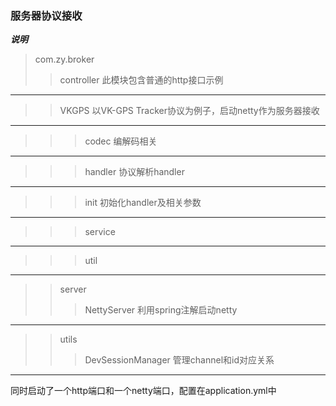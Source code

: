 ### 服务器协议接收

***说明***
>com.zy.broker
>>controller
此模块包含普通的http接口示例
--------------------------
>>VKGPS 以VK-GPS Tracker协议为例子，启动netty作为服务器接收
-----------------------------
>>>codec 编解码相关
----------------------------
>>>handler 协议解析handler
----------------------------
>>>init 初始化handler及相关参数
-----------------------------
>>>service 
-----------------------------
>>>util
-------------------------------------
>>server
>>>NettyServer
利用spring注解启动netty
---------------------------------------
>>utils
>>>DevSessionManager
管理channel和id对应关系
--------------------------------------
同时启动了一个http端口和一个netty端口，配置在application.yml中